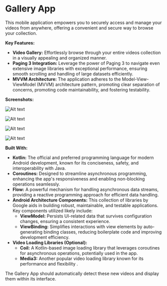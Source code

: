 # Gallery App

This mobile application empowers you to securely access and manage your videos from anywhere, offering a convenient and secure way to browse your collection.

**Key Features:**

* **Video Gallery:** Effortlessly browse through your entire videos collection in a visually appealing and organized manner.
* **Paging 3 Integration:** Leverage the power of Paging 3 to navigate even extensive image libraries with exceptional performance, ensuring smooth scrolling and handling of large datasets efficiently.
* **MVVM Architecture:** The application adheres to the Model-View-ViewModel (MVVM) architecture pattern, promoting clear separation of concerns, promoting code maintainability, and fostering testability.

**Screenshots:**

![Alt text](https://drive.google.com/file/d/1vm2chk4lpgEGqD0TWnKrGdcbwXS1hOCO/view?usp=drivesdk)

![Alt text](https://drive.google.com/file/d/1vh8X9gjBrnPXPu-R0h4XYCV0K9Bp2Y81/view?usp=drivesdk)

![Alt text](https://drive.google.com/file/d/1vgw10twsQOiIh1MmrViyxAM9H77OqJ_y/view?usp=drivesdk)

![Alt text](https://drive.google.com/file/d/1vdydl-W1XCtnI1T2Xilz1MI-fzmajI7X/view?usp=drivesdk)


**Built With:**

* **Kotlin:** The official and preferred programming language for modern Android development, known for its conciseness, safety, and interoperability with Java.
* **Coroutines:** Designed to streamline asynchronous programming, enhancing the app's responsiveness and enabling non-blocking operations seamlessly.
* **Flow:** A powerful mechanism for handling asynchronous data streams, providing a reactive programming approach for efficient data handling.
* **Android Architecture Components:** This collection of libraries by Google aids in building robust, maintainable, and testable applications. Key components utilized likely include:
    * **ViewModel:** Persists UI-related data that survives configuration changes, ensuring a consistent experience.
    * **ViewBinding:** Simplifies interactions with view elements by auto-generating binding classes, reducing boilerplate code and improving development efficiency.
* **Video Loading Libraries (Optional):**
    * **Coil:** A Kotlin-based image loading library that leverages coroutines for asynchronous operations, potentially used in the app.
    * **Media3:** Another popular video loading library known for its performance and flexibility .


The Gallery App should automatically detect these new videos and display them within its interface.
